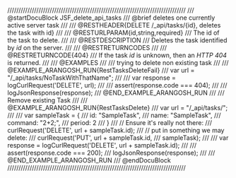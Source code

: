 ////////////////////////////////////////////////////////////////////////////////
/// @startDocuBlock JSF_delete_api_tasks
/// @brief deletes one currently active server task
///
/// @RESTHEADER{DELETE /_api/tasks/{id}, deletes the task with id}
/// 
/// @RESTURLPARAM{id,string,required}
/// The id of the task to delete.
///
/// @RESTDESCRIPTION
/// Deletes the task identified by *id* on the server. 
///
/// @RESTRETURNCODES
///
/// @RESTRETURNCODE{404}
/// If the task *id* is unknown, then an *HTTP 404* is returned.
///
/// @EXAMPLES
///
/// trying to delete non existing task
///
/// @EXAMPLE_ARANGOSH_RUN{RestTasksDeleteFail}
///     var url = "/_api/tasks/NoTaskWithThatName";
///
///     var response = logCurlRequest('DELETE', url);
///
///     assert(response.code === 404);
///
///     logJsonResponse(response);
/// @END_EXAMPLE_ARANGOSH_RUN
///
/// Remove existing Task
///
/// @EXAMPLE_ARANGOSH_RUN{RestTasksDelete}
///     var url = "/_api/tasks/";
///
///     var sampleTask = {
///       id: "SampleTask",
///       name: "SampleTask",
///       command: "2+2;",
///       period: 2
///     }
///     // Ensure it's really not there:
///     curlRequest('DELETE', url + sampleTask.id);
///     // put in something we may delete:
///     curlRequest('PUT', url + sampleTask.id,
///                 sampleTask);
///
///     var response = logCurlRequest('DELETE', url + sampleTask.id);
///
///     assert(response.code === 200);
///     logJsonResponse(response);
///
/// @END_EXAMPLE_ARANGOSH_RUN
/// @endDocuBlock
////////////////////////////////////////////////////////////////////////////////